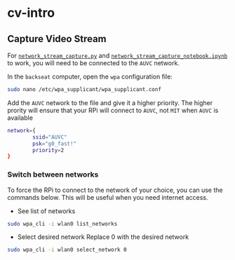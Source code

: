 # cv-intro

## Capture Video Stream

For [`network_stream_capture.py`](network_stream_capture.py) and [`network_stream_capture_notebook.ipynb`](network_stream_capture_notebook.ipynb) to work, you will need to be connected to the `AUVC` network.

In the `backseat` computer, open the `wpa` configuration file:

```bash
sudo nano /etc/wpa_supplicant/wpa_supplicant.conf
```

Add the `AUVC` network to the file and give it a higher priority.
The higher prority will ensure that your RPi will connect to `AUVC`, not `MIT` when `AUVC` is available

```bash
network={
        ssid="AUVC"
        psk="g0_fast!"
        priority=2
}
```

### Switch between networks

To force the RPi to connect to the network of your choice, you can use the commands below. This will be useful when you need internet access.

- See list of networks

```bash
sudo wpa_cli -i wlan0 list_networks
```

- Select desired network
  Replace 0 with the desired network

```bash
sudo wpa_cli -i wlan0 select_network 0
```
